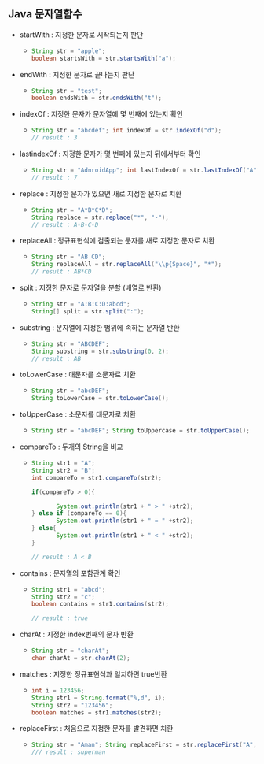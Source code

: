 ## Java 문자열함수

- startWith : 지정한 문자로 시작되는지 판단

  - ```java
    String str = "apple";
    boolean startsWith = str.startsWith("a");
    ```

- endWith : 지정한 문자로 끝나는지 판단

  - ```java
    String str = "test";
    boolean endsWith = str.endsWith("t");
    ```

- indexOf : 지정한 문자가 문자열에 몇 번째에 있는지 확인

  - ```java
    String str = "abcdef"; int indexOf = str.indexOf("d");
    // result : 3
    ```

- lastindexOf : 지정한 문자가 몇 번째에 있는지 뒤에서부터 확인

  - ```java
    String str = "AdnroidApp"; int lastIndexOf = str.lastIndexOf("A");
    // result : 7
    ```

- replace : 지정한 문자가 있으면 새로 지정한 문자로 치환

  - ```java
    String str = "A*B*C*D";
    String replace = str.replace("*", "-"); 
    // result : A-B-C-D
    ```

- replaceAll : 정규표현식에 검출되는 문자를 새로 지정한 문자로 치환

  - ```java
    String str = "AB CD";
    String replaceAll = str.replaceAll("\\p{Space}", "*"); 
    // result : AB*CD
    ```

- split : 지정한 문자로 문자열을 분할 (배열로 반환)

  - ```java
    String str = "A:B:C:D:abcd";
    String[] split = str.split(":");
    ```

- substring : 문자열에 지정한 범위에 속하는 문자열 반환

  - ```java
    String str = "ABCDEF";
    String substring = str.substring(0, 2);
    // result : AB
    ```

- toLowerCase : 대문자를 소문자로 치환

  - ```java
    String str = "abcDEF";
    String toLowerCase = str.toLowerCase();
    ```

- toUpperCase : 소문자를 대문자로 치환

  - ```java
    String str = "abcDEF"; String toUppercase = str.toUpperCase();
    ```

- compareTo : 두개의 String을 비교

  - ```java
    String str1 = "A";
    String str2 = "B";
    int compareTo = str1.compareTo(str2);
    
    if(compareTo > 0){
    
           System.out.println(str1 + " > " +str2);
    } else if (compareTo == 0){
           System.out.println(str1 + " = " +str2);
    } else{
           System.out.println(str1 + " < " +str2);
    }
    
    // result : A < B
    ```

- contains : 문자열의 포함관계 확인

  - ```java
    String str1 = "abcd";
    String str2 = "c";
    boolean contains = str1.contains(str2);
    
    // result : true
    ```

- charAt : 지정한 index번째의 문자 반환

  - ```java
    String str = "charAt";
    char charAt = str.charAt(2);
    ```

- matches : 지정한 정규표현식과 일치하면 true반환

  - ```java
    int i = 123456;
    String str1 = String.format("%,d", i);
    String str2 = "123456";
    boolean matches = str1.matches(str2);
    ```

- replaceFirst : 처음으로 지정한 문자를 발견하면 치환

  - ```java
    String str = "Aman"; String replaceFirst = str.replaceFirst("A", "super");
    /// result : superman
    ```

